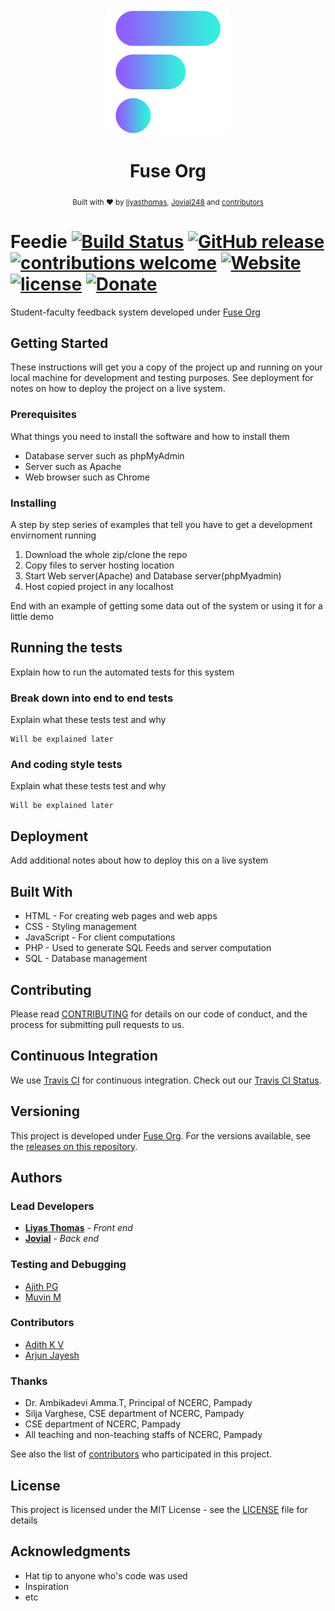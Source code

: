 ﻿<div align="center">
  <a href="https://fuse-org.firebaseapp.com"><img src="https://raw.githubusercontent.com/liyasthomas/fuse-org/master/images/manifest/icon-512x512.png" alt="Fuse Org" width="200"></a>
  <br>
  <h1>Fuse Org</h1>
</div>

<div align="center">
  <sub>Built with ❤︎ by
  <a href="https://github.com/liyasthomas">liyasthomas</a>,
  <a href="https://github.com/Jovial248">Jovial248</a> and
  <a href="https://github.com/FuseOrg/Feedie/graphs/contributors">contributors</a>
	</sub>
</div>

# Feedie [![Build Status](https://travis-ci.org/FuseOrg/Feedie.svg?branch=master)](https://travis-ci.org/FuseOrg/Feedie) [![GitHub release](https://img.shields.io/github/release/FuseOrg/Feedie.svg)](https://github.com/FuseOrg/Feedie/releases/latest) [![contributions welcome](https://img.shields.io/badge/contributions-welcome-brightgreen.svg?style=flat)](https://github.com/FuseOrg/Feedie/issues) [![Website](https://img.shields.io/website-up-down-ff69b4-ff69b4/https/shields.io.svg?label=Fuse%20Org)](https://fuse-org.firebaseapp.com) [![license](https://img.shields.io/github/license/FuseOrg/Feedie.svg)](https://github.com/liyasthomas/Feedie/blob/master/LICENSE) [![Donate](https://img.shields.io/badge/$-donate-ff69b4.svg)](https://www.paypal.me/liyascthomas)

Student-faculty feedback system developed under [Fuse Org](https://github.com/fuseorg)

## Getting Started

These instructions will get you a copy of the project up and running on your local machine for development and testing purposes. See deployment for notes on how to deploy the project on a live system.

### Prerequisites

What things you need to install the software and how to install them

* Database server such as phpMyAdmin
* Server such as Apache
* Web browser such as Chrome

### Installing

A step by step series of examples that tell you have to get a development envirnoment running

1. Download the whole zip/clone the repo
2. Copy files to server hosting location
3. Start Web server(Apache) and Database server(phpMyadmin)
4. Host copied project in any localhost

End with an example of getting some data out of the system or using it for a little demo

## Running the tests

Explain how to run the automated tests for this system

### Break down into end to end tests

Explain what these tests test and why

```
Will be explained later
```

### And coding style tests

Explain what these tests test and why

```
Will be explained later
```

## Deployment

Add additional notes about how to deploy this on a live system

## Built With

* HTML - For creating web pages and web apps
* CSS - Styling management
* JavaScript - For client computations
* PHP - Used to generate SQL Feeds and server computation
* SQL - Database management

## Contributing

Please read [CONTRIBUTING](CONTRIBUTING.md) for details on our code of conduct, and the process for submitting pull requests to us.

## Continuous Integration

We use [Travis CI](https://travis-ci.com/) for continuous integration. Check out our [Travis CI Status](https://travis-ci.org/FuseOrg/Feedie).

## Versioning

This project is developed under [Fuse Org](https://github.com/FuseOrg). For the versions available, see the [releases on this repository](https://github.com/FuseOrg/Feedie/releases). 

## Authors

### Lead Developers
* [**Liyas Thomas**](https://github.com/liyasthomas) - *Front end*
* [**Jovial**](https://github.com/Jovial248) - *Back end*

### Testing and Debugging
* [Ajith PG](https://github.com/AjithPG)
* [Muvin M](https://github.com/Muvinm)

### Contributors
* [Adith K V](https://github.com/Adithkv)
* [Arjun Jayesh](https://github.com/9997arjun)

### Thanks
* Dr. Ambikadevi Amma.T, Principal of NCERC, Pampady
* Silja Varghese, CSE department of NCERC, Pampady
* CSE department of NCERC, Pampady
* All teaching and non-teaching staffs of NCERC, Pampady

See also the list of [contributors](https://github.com/FuseOrg/Feedie/graphs/contributors) who participated in this project.

## License

This project is licensed under the MIT License - see the [LICENSE](LICENSE) file for details

## Acknowledgments

* Hat tip to anyone who's code was used
* Inspiration
* etc
